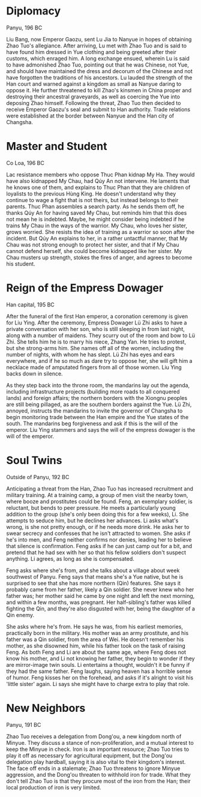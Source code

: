 # Diplomacy

Panyu, 196 BC

Liu Bang, now Emperor Gaozu, sent Lu Jia to Nanyue in hopes of obtaining Zhao Tuo's allegiance. After arriving, Lu met with Zhao Tuo and is said to have found him dressed in Yue clothing and being greeted after their customs, which enraged him. A long exchange ensued, wherein Lu is said to have admonished Zhao Tuo, pointing out that he was Chinese, not Yue, and should have maintained the dress and decorum of the Chinese and not have forgotten the traditions of his ancestors. Lu lauded the strength of the Han court and warned against a kingdom as small as Nanyue daring to oppose it. He further threatened to kill Zhao's kinsmen in China proper and destroying their ancestral graveyards, as well as coercing the Yue into deposing Zhao himself. Following the threat, Zhao Tuo then decided to receive Emperor Gaozu's seal and submit to Han authority. Trade relations were established at the border between Nanyue and the Han city of Changsha.

# Master and Student

Co Loa, 196 BC

Lac resistance members who oppose Thuc Phan kidnap My Ha. They would have also kidnapped My Chau, had Qúy An not intervene. He laments that he knows one of them, and explains to Thuc Phan that they are children of loyalists to the previous Hùng King. He doesn't understand why they continue to wage a fight that is not theirs, but instead belongs to their parents. Thuc Phan assembles a search party. As he sends them off, he thanks Qúy An for having saved My Chau, but reminds him that this does not mean he is indebted. Maybe, he might consider being indebted if he trains My Chau in the ways of the warrior. My Chau, who loves her sister, grows worried. She resists the idea of training as a warrior so soon after the incident. But Qúy An explains to her, in a rather untactful manner, that My Chau was not strong enough to protect her sister, and that if My Chau cannot defend herself, she could become kidnapped like her sister. My Chau musters up strength, stokes the fires of anger, and agrees to become his student.

# Reign of the Empress Dowager

Han capital, 195 BC

After the funeral of the first Han emperor, a coronation ceremony is given for Liu Ying. After the ceremony, Empress Dowager Lü Zhi asks to have a private conversation with her son, who is still sleeping in from last night, along with a number of maidens. They scurry out of the room and bow to Lü Zhi. She tells him he is to marry his niece, Zhang Yan. He tries to protest, but she strong-arms him. She names off all of the women, including the number of nights, with whom he has slept. Lü Zhi has eyes and ears everywhere, and if he so much as dare try to oppose her, she will gift him a necklace made of amputated fingers from all of those women. Liu Ying backs down in silence.

As they step back into the throne room, the mandarins lay out the agenda, including infrastructure projects (building more roads to all conquered lands) and foreign affairs; the northern borders with the Xiongnu peoples are still being pillaged, as are the southern borders against the Yue. Lü Zhi, annoyed, instructs the mandarins to invite the governor of Changsha to begin monitoring trade between the Han empire and the Yue states of the south. The mandarins beg forgiveness and ask if this is the will of the emperor. Liu Ying stammers and says the will of the empress dowager is the will of the emperor.

# Soul Twins

Outside of Panyu, 192 BC

Anticipating a threat from the Han, Zhao Tuo has increased recruitment and military training. At a training camp, a group of men visit the nearby town, where booze and prostitutes could be found. Feng, an exemplary soldier, is reluctant, but bends to peer pressure. He meets a particularly young addition to the group (she's only been doing this for a few weeks), Li. She attempts to seduce him, but he declines her advances. Li asks what's wrong, is she not pretty enough, or if he needs more drink. He asks her to swear secrecy and confesses that he isn't attracted to women. She asks if he's into men, and Feng neither confirms nor denies, leading her to believe that silence is confirmation. Feng asks if he can just camp out for a bit, and pretend that he had sex with her so that his fellow soldiers don't suspect anything. Li agrees, as long as she is compensated.

Feng asks where she's from, and she talks about a village about week southwest of Panyu. Feng says that means she's a Yue native, but he is surprised to see that she has more northern (Qin) features. She says it probably came from her father, likely a Qin soldier. She never knew who her father was; her mother said he came by one night and left the next morning, and within a few months, was pregnant. Her half-sibling's father was killed fighting the Qin, and they're also disgusted with her, being the daughter of a Qin enemy.

She asks where he's from. He says he was, from his earliest memories, practically born in the military. His mother was an army prostitute, and his father was a Qin soldier, from the area of Wei. He doesn't remember his mother, as she disowned him, while his father took on the task of raising Feng. As both Feng and Li are about the same age, where Feng does not know his mother, and Li not knowing her father, they begin to wonder if they are mirror-image twin souls. Li entertains a thought, wouldn't it be funny if they had the same father. Feng laughs, saying heaven has a horrible sense of humor. Feng kisses her on the forehead, and asks if it's alright to visit his 'little sister' again. Li says she might have to charge extra to play that role.

# New Neighbors

Panyu, 191 BC

Zhao Tuo receives a delegation from Dong'ou, a new kingdom north of Minyue. They discuss a stance of non-proliferation, and a mutual interest to keep the Minyue in check. Iron is an important resource; Zhao Tuo tries to play it off as necessary for agricultural equipment, but the Dong'ou delegation play hardball, saying it is also vital to their kingdom's interest. The face off ends in a stalemate; Zhao Tuo threatens to ignore Minyue aggression, and the Dong'ou threaten to withhold iron for trade. What they don't tell Zhao Tuo is that they procure most of the iron from the Han; their local production of iron is very limited.
